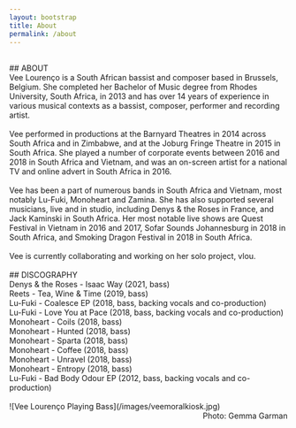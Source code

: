 ```yaml
---
layout: bootstrap
title: About
permalink: /about
---
```


<br />
## ABOUT
<br />
Vee Lourenço is a South African bassist and composer based in Brussels, Belgium. She completed her Bachelor of Music degree from Rhodes University, South Africa, in 2013 and has over 14 years of experience in various musical contexts as a bassist, composer, performer and recording artist. 
<br />
<br />
Vee performed in productions at the Barnyard Theatres in 2014 across South Africa and in Zimbabwe, and at the Joburg Fringe Theatre in 2015 in South Africa. She played a number of corporate events between 2016 and 2018 in South Africa and Vietnam, and was an on-screen artist for a national TV and online advert in South Africa in 2016. 
<br />
<br />
Vee has been a part of numerous bands in South Africa and Vietnam, most notably Lu-Fuki, Monoheart and Zamina. She has also supported several musicians, live and in studio, including Denys & the Roses in France, and Jack Kaminski in South Africa. Her most notable live shows are Quest Festival in Vietnam in 2016 and 2017, Sofar Sounds Johannesburg in 2018 in South Africa, and Smoking Dragon Festival in 2018 in South Africa.
<br />
<br />
Vee is currently collaborating and working on her solo project, vlou.
<br />
<br />
## DISCOGRAPHY
<br />
Denys & the Roses - Isaac Way (2021, bass)
<br />
Reets - Tea, Wine & Time (2019, bass)
<br />
Lu-Fuki - Coalesce EP (2018, bass, backing vocals and co-production)
<br />
Lu-Fuki - Love You at Pace (2018, bass, backing vocals and co-production)
<br />
Monoheart - Coils (2018, bass)
<br />
Monoheart - Hunted (2018, bass)
<br />
Monoheart - Sparta (2018, bass)
<br />
Monoheart - Coffee (2018, bass)
<br />
Monoheart - Unravel (2018, bass)
<br />
Monoheart - Entropy (2018, bass)
<br />
Lu-Fuki - Bad Body Odour EP (2012, bass, backing vocals and co-production)
<br />
<br />
![Vee Lourenço Playing Bass](/images/veemoralkiosk.jpg)
<div style="text-align: right"> Photo: Gemma Garman </div>